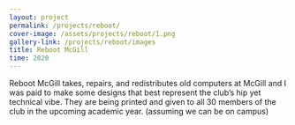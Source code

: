 ```yaml
---
layout: project
permalink: /projects/reboot/
cover-image: /assets/projects/reboot/1.png
gallery-link: /projects/reboot/images
title: Reboot McGill
time: 2020
---
```


Reboot McGill takes, repairs, and redistributes old computers at McGill and I was paid to make some designs that best represent the club’s hip yet technical vibe.  They are being printed and given to all 30 members of the club in the upcoming academic year. (assuming we can be on campus)